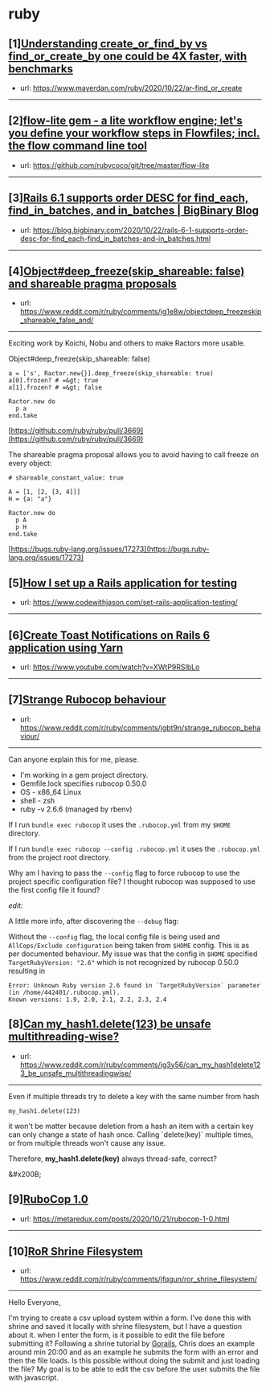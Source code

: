 # ruby
## [1][Understanding create_or_find_by vs find_or_create_by one could be 4X faster, with benchmarks](https://www.reddit.com/r/ruby/comments/jg9mbm/understanding_create_or_find_by_vs_find_or_create/)
- url: https://www.mayerdan.com/ruby/2020/10/22/ar-find_or_create
---

## [2][flow-lite gem - a lite workflow engine; let's you define your workflow steps in Flowfiles; incl. the flow command line tool](https://www.reddit.com/r/ruby/comments/jgmdmd/flowlite_gem_a_lite_workflow_engine_lets_you/)
- url: https://github.com/rubycoco/git/tree/master/flow-lite
---

## [3][Rails 6.1 supports order DESC for find_each, find_in_batches, and in_batches | BigBinary Blog](https://www.reddit.com/r/ruby/comments/jg6rgs/rails_61_supports_order_desc_for_find_each_find/)
- url: https://blog.bigbinary.com/2020/10/22/rails-6-1-supports-order-desc-for-find_each-find_in_batches-and-in_batches.html
---

## [4][Object#deep_freeze(skip_shareable: false) and shareable pragma proposals](https://www.reddit.com/r/ruby/comments/jg1e8w/objectdeep_freezeskip_shareable_false_and/)
- url: https://www.reddit.com/r/ruby/comments/jg1e8w/objectdeep_freezeskip_shareable_false_and/
---
Exciting work by Koichi, Nobu and others to make Ractors more usable.

Object#deep\_freeze(skip\_shareable: false)

    a = ['s', Ractor.new{}].deep_freeze(skip_shareable: true)
    a[0].frozen? # =&gt; true    
    a[1].frozen? # =&gt; false
    
    Ractor.new do
      p a
    end.take

[https://github.com/ruby/ruby/pull/3669](https://github.com/ruby/ruby/pull/3669)

The shareable pragma proposal allows you to avoid having to call freeze on every object:

    # shareable_constant_value: true
    
    A = [1, [2, [3, 4]]]
    H = {a: "a"}
    
    Ractor.new do
      p A
      p H
    end.take

[https://bugs.ruby-lang.org/issues/17273](https://bugs.ruby-lang.org/issues/17273)
## [5][How I set up a Rails application for testing](https://www.reddit.com/r/ruby/comments/jg50p8/how_i_set_up_a_rails_application_for_testing/)
- url: https://www.codewithjason.com/set-rails-application-testing/
---

## [6][Create Toast Notifications on Rails 6 application using Yarn](https://www.reddit.com/r/ruby/comments/jgfzl0/create_toast_notifications_on_rails_6_application/)
- url: https://www.youtube.com/watch?v=XWtP9RSIbLo
---

## [7][Strange Rubocop behaviour](https://www.reddit.com/r/ruby/comments/jgbt9n/strange_rubocop_behaviour/)
- url: https://www.reddit.com/r/ruby/comments/jgbt9n/strange_rubocop_behaviour/
---
Can anyone explain this for me, please.

* I'm working in a gem project directory.
* Gemfile.lock specifies rubocop 0.50.0
* OS - x86_64 Linux
* shell - zsh
* ruby -v 2.6.6 (managed by rbenv)

If I run `bundle exec rubocop` it uses the `.rubocop.yml` from my `$HOME` directory.

If I run `bundle exec rubocop --config .rubocop.yml` it uses the `.rubocop.yml` from the project root directory.

Why am I having to pass the `--config` flag to force rubocop to use the project specific configuration file? I thought rubocop was supposed to use the first config file it found?

*edit:*

A little more info, after discovering the `--debug` flag:

Without the `--config` flag, the local config file is being used and `AllCops/Exclude configuration` being taken from `$HOME` config. This is as per documented behaviour. My issue was that the config in `$HOME` specified `TargetRubyVersion: "2.6"` which is not recognized by rubocop 0.50.0 resulting in 

    Error: Unknown Ruby version 2.6 found in `TargetRubyVersion` parameter (in /home/442401/.rubocop.yml).
    Known versions: 1.9, 2.0, 2.1, 2.2, 2.3, 2.4
## [8][Can my_hash1.delete(123) be unsafe multithreading-wise?](https://www.reddit.com/r/ruby/comments/jg3y56/can_my_hash1delete123_be_unsafe_multithreadingwise/)
- url: https://www.reddit.com/r/ruby/comments/jg3y56/can_my_hash1delete123_be_unsafe_multithreadingwise/
---
Even if multiple threads try to delete a key with the same number from hash

    my_hash1.delete(123)

it won't be matter because deletion from a hash an item with a certain key can only change a state of hash once. Calling \`delete(key)\` multiple times, or from multiple threads won't cause any issue.  

Therefore, **my\_hash1.delete(key)** always thread-safe, correct?

&amp;#x200B;
## [9][RuboCop 1.0](https://www.reddit.com/r/ruby/comments/jfaxse/rubocop_10/)
- url: https://metaredux.com/posts/2020/10/21/rubocop-1-0.html
---

## [10][RoR Shrine Filesystem](https://www.reddit.com/r/ruby/comments/jfqgun/ror_shrine_filesystem/)
- url: https://www.reddit.com/r/ruby/comments/jfqgun/ror_shrine_filesystem/
---
Hello Everyone,

I'm trying to create a csv upload system within a form. I've done this with shrine and saved it locally with shrine filesystem, but I have a question about it. when I enter the form, is it possible to edit the file before submitting it? Following a shrine tutorial by [Gorails](https://gorails.com/episodes/file-uploading-with-shrine), Chris does an example around min 20:00 and as an example he submits the form with an error and then the file loads. Is this possible without doing the submit and just loading the file? My goal is to be able to edit the csv before the user submits the file with javascript.
